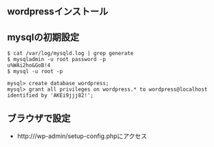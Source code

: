 ## wordpressインストール

## mysqlの初期設定

```
$ cat /var/log/mysqld.log | grep generate
$ mysqladmin -u root password -p
u%WAi2ho&GoB!4
$ mysql -u root -p

mysql> create database wordpress;
mysql> grant all privileges on wordpress.* to wordpress@localhost identified by 'AKEi9jjj82!';
```

## ブラウザで設定
- http://<ipaddress>/wp-admin/setup-config.phpにアクセス
